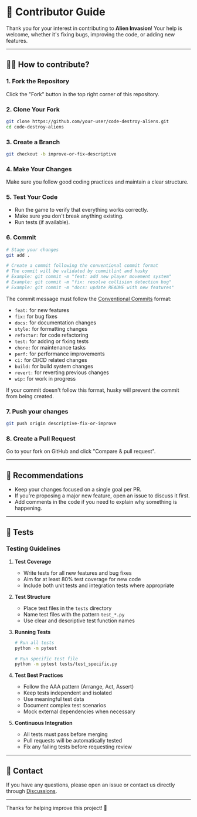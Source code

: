 # 🤝 Contributor Guide

Thank you for your interest in contributing to **Alien Invasion**!
Your help is welcome, whether it's fixing bugs, improving the code, or adding new features.

---

## 🧑‍💻 How to contribute?

### 1. Fork the Repository

Click the "Fork" button in the top right corner of this repository.

### 2. Clone Your Fork

```bash
git clone https://github.com/your-user/code-destroy-aliens.git
cd code-destroy-aliens
```

### 3. Create a Branch

```bash
git checkout -b improve-or-fix-descriptive
```

### 4. Make Your Changes

Make sure you follow good coding practices and maintain a clear structure.

### 5. Test Your Code

- Run the game to verify that everything works correctly.
- Make sure you don't break anything existing.
- Run tests (if available).

### 6. Commit

```bash
# Stage your changes
git add .

# Create a commit following the conventional commit format
# The commit will be validated by commitlint and husky
# Example: git commit -m "feat: add new player movement system"
# Example: git commit -m "fix: resolve collision detection bug"
# Example: git commit -m "docs: update README with new features"
```

The commit message must follow the [Conventional Commits](https://www.conventionalcommits.org/) format:
- `feat:` for new features
- `fix:` for bug fixes
- `docs:` for documentation changes
- `style:` for formatting changes
- `refactor:` for code refactoring
- `test:` for adding or fixing tests
- `chore:` for maintenance tasks
- `perf:` for performance improvements
- `ci:` for CI/CD related changes
- `build:` for build system changes
- `revert:` for reverting previous changes
- `wip:` for work in progress

If your commit doesn't follow this format, husky will prevent the commit from being created.

### 7. Push your changes

```bash
git push origin descriptive-fix-or-improve
```

### 8. Create a Pull Request

Go to your fork on GitHub and click "Compare & pull request".

---

## 📝 Recommendations

- Keep your changes focused on a single goal per PR.
- If you're proposing a major new feature, open an issue to discuss it first.
- Add comments in the code if you need to explain why something is happening.

---

## 🧪 Tests

### Testing Guidelines

1. **Test Coverage**
   - Write tests for all new features and bug fixes
   - Aim for at least 80% test coverage for new code
   - Include both unit tests and integration tests where appropriate

2. **Test Structure**
   - Place test files in the `tests` directory
   - Name test files with the pattern `test_*.py`
   - Use clear and descriptive test function names

3. **Running Tests**
   ```bash
   # Run all tests
   python -m pytest

   # Run specific test file
   python -m pytest tests/test_specific.py
   ```

4. **Test Best Practices**
   - Follow the AAA pattern (Arrange, Act, Assert)
   - Keep tests independent and isolated
   - Use meaningful test data
   - Document complex test scenarios
   - Mock external dependencies when necessary

5. **Continuous Integration**
   - All tests must pass before merging
   - Pull requests will be automatically tested
   - Fix any failing tests before requesting review

---

## 💬 Contact

If you have any questions, please open an issue or contact us directly through [Discussions](https://github.com/avilesxd/code-destroy-aliens/discussions).

---

Thanks for helping improve this project! 🚀
